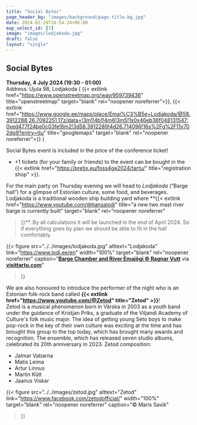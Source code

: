 ```yaml
---
title: "Social Bytes"
page_header_bg: "images/background/page-title-bg.jpg"
date: 2024-02-29T16:54:24+06:00
map_select_id: [7]
image: "images/lodjakoda.jpg"
draft: false
layout: "single"
---
```


## Social Bytes
**Thursday, 4 July 2024 (19:30 - 01:00)**  
Address: Ujula 98, Lodjakoda (
  {{< extlink
      href="https://www.openstreetmap.org/way/959739436"
      title="openstreetmap" target="blank" rel="noopener noreferrer">}},
  {{< extlink
      href="https://www.google.ee/maps/place/Emaj%C3%B5e+Lodjakoda/@58.3912288,26.7092251,17z/data=!3m1!4b1!4m6!3m5!1s0x46eb36f048131547:0xed477f24be0c03fe!8m2!3d58.3912289!4d26.714096!16s%2Fg%2F11y702dg9?entry=ttu"
      title="googlemaps" target="blank" rel="noopener noreferrer">}}
)


Social Bytes event is included in the price of the conference ticket!  
- +1 tickets (for your family or friends) to the event can be bought in the {{< extlink href="https://pretix.eu/foss4ge2024/tartu/" title="registration shop" >}}.

For the main party on Thursday evening we will head to _Lodjakoda_ (“Barge hall”)
for a glimpse of Estonian culture, some food, and beverages. Lodjakoda is a
traditional wooden ship building yard where
**{{<
    extlink href="https://www.youtube.com/@hansalodi"
    title="a new two mast river barge is currently built"
    target="blank"
    rel="noopener noreferrer"
>}}**. By all calculations it will be launched in the end of
April 2024. So if everything goes by plan we should be able to fit in the hall
comfortably.

{{< figure
    src="../../images/lodjakoda.jpg"
    alttext="Lodjakoda"
    link="https://www.lodi.ee/en"
    width="100%"
    target="blank"
    rel="noopener noreferrer"
    caption="[**Barge Chamber and River Emajõgi © Ragnar Vutt**](https://www.flickr.com/photos/visittartu/51764618966/) via [**visittartu.com**](https://visittartu.com/)"
>}}

We are also honoured to introduce the performer of the night who is an Estonian folk-rock band called **{{< extlink href="https://www.youtube.com/@Zetod" title="Zetod" >}}**!    
Zetod is a musical phenomenon born in Värska in 2003 as a youth band under the guidance of Kristjan Priks, a graduate of the Viljandi Academy of Culture's folk music major. The idea of getting young Seto boys to make pop-rock in the key of their own culture was exciting at the time and has brought this group to the top today, which has brought many awards and recognition. The ensemble, which has released seven studio albums, celebrated its 20th anniversary in 2023.
Zetod composition:
- Jalmar Vabarna
- Matis Leima
- Artur Linnus
- Martin Kütt
- Jaanus Viskar

{{< figure
    src="../../images/zetod.jpg"
    alttext="Zetod"
    link="https://www.facebook.com/zetodofficial/"
    width="100%"
    target="blank"
    rel="noopener noreferrer"
    caption="© Maris Savik"
>}}
